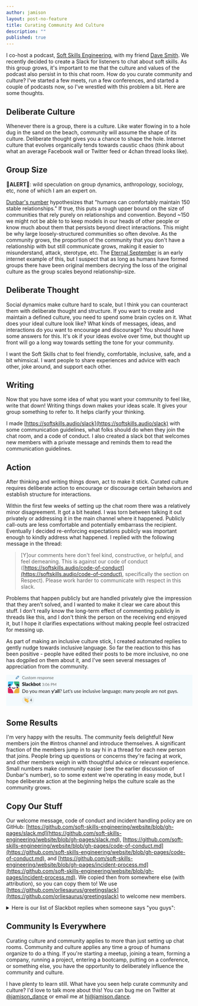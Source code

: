 ```yaml
---
author: jamison
layout: post-no-feature
title: Curating Community And Culture
description: ""
published: true
---
```


I co-host a podcast, [Soft Skills Engineering](https://softskills.audio/), with my friend [Dave Smith](https://twitter.com/djsmith42). We recently decided to create a Slack for listeners to chat about soft skills. As this group grows, it's important to me that the culture and values of the podcast also persist in to this chat room. How do you curate community and culture? I've started a few meets, run a few conferences, and started a couple of podcasts now, so I've wrestled with this problem a bit. Here are some thoughts.

## Deliberate Culture 

Whenever there is a group, there is a culture. Like water flowing in to a hole dug in the sand on the beach, community will assume the shape of its culture. Deliberate thought gives you a chance to shape the hole. Internet culture that evolves organically tends towards caustic chaos (think about what an average Facebook wall or Twitter feed or 4chan thread looks like).

## Group Size

**🚨ALERT🚨**: wild speculation on group dynamics, anthropology, sociology, etc, none of which I am an expert on.

[Dunbar's number](https://en.m.wikipedia.org/wiki/Dunbar%27s_number) hypothesizes that "humans can comfortably maintain 150 stable relationships." If true, this puts a rough upper bound on the size of communities that rely purely on relationships and convention. Beyond ~150 we might not be able to to keep models in our heads of other people or know much about them that persists beyond direct interactions. This might be why large loosely-structured communities so often devolve. As the community grows, the proportion of the community that you don't have a relationship with but still communicate grows, making it easier to misunderstand, attack, sterotype, etc. The [Eternal September](https://en.m.wikipedia.org/wiki/Eternal_September) is an early internet example of this, but I suspect that as long as humans have formed groups there have been original members decrying the loss of the original culture as the group scales beyond relationship-size.

## Deliberate Thought

Social dynamics make culture hard to scale, but I think you can counteract them with deliberate thought and structure. If you want to create and maintain a defined culture, you need to spend some brain cycles on it. What does your ideal culture look like? What kinds of messages, ideas, and interactions do you want to encourage and discourage? You should have some answers for this. It's ok if your ideas evolve over time, but thought up front will go a long way towards setting the tone for your community.

I want the Soft Skills chat to feel friendly, comfortable, inclusive, safe, and a bit whimsical. I want people to share experiences and advice with each other, joke around, and support each other.

## Writing

Now that you have some idea of what you want your community to feel like, write that down! Writing things down makes your ideas scale. It gives your group something to refer to. It helps clarify your thinking.

I made [https://softskills.audio/slack](https://softskills.audio/slack) with some communication guidelines, what folks should do when they join the chat room, and a code of conduct. I also created a slack bot that welcomes new members with a private message and reminds them to read the communication guidelines.

## Action

After thinking and writing things down, act to make it stick. Curated culture requires deliberate action to encourage or discourage certain behaviors and establish structure for interactions.

Within the first few weeks of setting up the chat room there was a relatively minor disagreement. It got a bit heated. I was torn between talking it out privately or addressing it in the main channel where it happened. Publicly call-outs are less comfortable and potentially embarrass the recipient. Eventually I decided re-enforcing expectations publicly was important enough to kindly address what happened. I replied with the following message in the thread:

> [Y]our comments here don't feel kind, constructive, or helpful, and feel demeaning. This is against our code of conduct ([https://softskills.audio/code-of-conduct](https://softskills.audio/code-of-conduct), specifically the section on Respect). Please work harder to communicate with respect in this slack.

 Problems that happen publicly but are handled privately give the impression that they aren’t solved, and I wanted to make it clear we care about this stuff. I don't really know the long-term effect of commenting publicly in threads like this, and I don't think the person on the receiving end enjoyed it, but I hope it clarifies expectations without making people feel ostracized for messing up.

As part of making an inclusive culture stick, I created automated replies to gently nudge towards inclusive language. So far the reaction to this has been positive - people have edited their posts to be more inclusive, no one has dogpiled on them about it, and I've seen several messages of appreciation from the community.

![Custom slackbot reply saying "Do you mean y'all? Let's use inclusive language; many people are not guys."](../images/custom_slackbot_reply.png)

## Some Results

I'm very happy with the results. The community feels delightful! New members join the #intros channel and introduce themselves. A significant fraction of the members jump in to say hi in a thread for each new person that joins. People bring up questions or concerns they're facing at work, and other members weigh in with thoughtful advice or relevant experience. Small numbers make community easier (see the earlier discussion of Dunbar's number), so to some extent we're operating in easy mode, but I hope deliberate action at the beginning helps the culture scale as the community grows.

## Copy Our Stuff

Our welcome message, code of conduct and incident handling policy are on GitHub: [https://github.com/soft-skills-engineering/website/blob/gh-pages/slack.md](https://github.com/soft-skills-engineering/website/blob/gh-pages/slack.md), [https://github.com/soft-skills-engineering/website/blob/gh-pages/code-of-conduct.md](https://github.com/soft-skills-engineering/website/blob/gh-pages/code-of-conduct.md), and [https://github.com/soft-skills-engineering/website/blob/gh-pages/incident-process.md](https://github.com/soft-skills-engineering/website/blob/gh-pages/incident-process.md). We copied then from somewhere else (with attribution), so you can copy them to! We use [https://github.com/orliesaurus/greetingslack](https://github.com/orliesaurus/greetingslack) to welcome new members.

<details><summary>Here is our list of Slackbot replies when someone says "you guys":</summary>
<pre>
    Do you mean *team*? Let's use inclusive language; many people are not guys.
    Do you mean *folks*? Let's use inclusive language; many people are not guys.
    Do you mean *all*? Let's use inclusive language; many people are not guys.
    Do you mean *everybody*? Let's use inclusive language; many people are not guys.
    Do you mean *y'all*? Let's use inclusive language; many people are not guys.
    Do you mean *you all*? Let's use inclusive language; many people are not guys.
    Instead of *guys*, perhaps you mean *pals*? Let's use inclusive language; many people are not guys.
    Instead of *guys*, perhaps you mean *gang*? Let's use inclusive language; many people are not guys.
    Instead of *guys*, perhaps you mean *crew*? It's more inclusive than *guys*. :)
    Instead of *guys*, perhaps you mean *people*? It's more inclusive than *guys*. :)
    Instead of *guys*, perhaps you mean *y'all*? It's more inclusive than *guys*. :)
    Instead of *guys*, perhaps you mean *everyone*? It's more inclusive than *guys*. :)
    Instead of *guys*, perhaps you mean *folks*? It's more inclusive than *guys*. :)
    Instead of *guys*, perhaps you mean *fellow humans*? It's more inclusive than *guys*. :)
    Instead of *guys*, have you considered a more gender-neutral pronoun like *folks*? It's more inclusive than *guys*. :)
    Have you considered using a different pronoun instead of *guys*? Because many here (including me) aren't guys. :)
</pre>
</details>

## Community Is Everywhere

Curating culture and community applies to more than just setting up chat rooms. Community and culture applies any time a group of humans organize to do a thing. If you're starting a meetup, joining a team, forming a company, running a project, entering a bootcamp, putting on a conference, or something else, you have the opportunity to deliberately influence the community and culture.

I have plenty to learn still. What have you seen help curate community and culture? I'd love to talk more about this! You can bug me on Twitter at [@jamison_dance](https://twitter.com/jamison_dance) or email me at [hi@jamison.dance](mailto:hi@jamison.dance).
